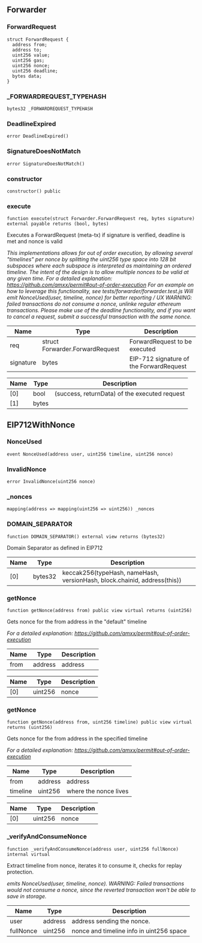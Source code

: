 ## Forwarder

### ForwardRequest

```solidity
struct ForwardRequest {
  address from;
  address to;
  uint256 value;
  uint256 gas;
  uint256 nonce;
  uint256 deadline;
  bytes data;
}
```

### _FORWARDREQUEST_TYPEHASH

```solidity
bytes32 _FORWARDREQUEST_TYPEHASH
```

### DeadlineExpired

```solidity
error DeadlineExpired()
```

### SignatureDoesNotMatch

```solidity
error SignatureDoesNotMatch()
```

### constructor

```solidity
constructor() public
```

### execute

```solidity
function execute(struct Forwarder.ForwardRequest req, bytes signature) external payable returns (bool, bytes)
```

Executes a ForwardRequest (meta-tx) if signature is verified, deadline is met and nonce is valid

_This implementations allows for out of order execution, by allowing several "timelines" per nonce
by splitting the uint256 type space into 128 bit subspaces where each subspace is interpreted as maintaining
an ordered timeline. The intent of the design is to allow multiple nonces to be valid at any given time.
For a detailed explanation: https://github.com/amxx/permit#out-of-order-execution
For an example on how to leverage this functionality, see tests/forwarder/forwarder.test.js
Will emit NonceUsed(user, timeline, nonce) for better reporting / UX 
WARNING: failed transactions do not consume a nonce, unlinke regular ethereum transactions. Please make use
of the deadline functionality, and if you want to cancel a request, submit a successful transaction with the same
nonce._

| Name | Type | Description |
| ---- | ---- | ----------- |
| req | struct Forwarder.ForwardRequest | ForwardRequest to be executed |
| signature | bytes | EIP-712 signature of the ForwardRequest |

| Name | Type | Description |
| ---- | ---- | ----------- |
| [0] | bool | (success, returnData) of the executed request |
| [1] | bytes |  |

## EIP712WithNonce

### NonceUsed

```solidity
event NonceUsed(address user, uint256 timeline, uint256 nonce)
```

### InvalidNonce

```solidity
error InvalidNonce(uint256 nonce)
```

### _nonces

```solidity
mapping(address => mapping(uint256 => uint256)) _nonces
```

### DOMAIN_SEPARATOR

```solidity
function DOMAIN_SEPARATOR() external view returns (bytes32)
```

Domain Separator as defined in EIP712

| Name | Type | Description |
| ---- | ---- | ----------- |
| [0] | bytes32 | keccak256(typeHash, nameHash, versionHash, block.chainid, address(this)) |

### getNonce

```solidity
function getNonce(address from) public view virtual returns (uint256)
```

Gets nonce for the from address in the "default" timeline

_For a detailed explanation: https://github.com/amxx/permit#out-of-order-execution_

| Name | Type | Description |
| ---- | ---- | ----------- |
| from | address | address |

| Name | Type | Description |
| ---- | ---- | ----------- |
| [0] | uint256 | nonce |

### getNonce

```solidity
function getNonce(address from, uint256 timeline) public view virtual returns (uint256)
```

Gets nonce for the from address in the specified timeline

_For a detailed explanation: https://github.com/amxx/permit#out-of-order-execution_

| Name | Type | Description |
| ---- | ---- | ----------- |
| from | address | address |
| timeline | uint256 | where the nonce lives |

| Name | Type | Description |
| ---- | ---- | ----------- |
| [0] | uint256 | nonce |

### _verifyAndConsumeNonce

```solidity
function _verifyAndConsumeNonce(address user, uint256 fullNonce) internal virtual
```

Extract timeline from nonce, iterates it to consume it, checks for replay protection.

_emits NonceUsed(user, timeline, nonce).
WARNING: Failed transactions would not consume a nonce, since the reverted transaction won't be able to save in storage._

| Name | Type | Description |
| ---- | ---- | ----------- |
| user | address | address sending the nonce. |
| fullNonce | uint256 | nonce and timeline info in uint256 space |